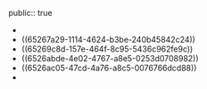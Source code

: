 public:: true

-
- ((65267a29-1114-4624-b3be-240b45842c24))
- ((65269c8d-157e-464f-8c95-5436c962fe9c))
- ((6526abde-4e02-4767-a8e5-0253d0708982))
- ((6526ac05-47cd-4a76-a8c5-0076766dcd88))
-